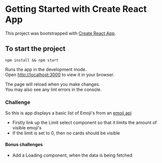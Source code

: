 # Getting Started with Create React App

This project was bootstrapped with [Create React App](https://github.com/facebook/create-react-app).

## To start the project
`npm install && npm start`

Runs the app in the development mode.\
Open [http://localhost:3000](http://localhost:3000) to view it in your browser.

The page will reload when you make changes.\
You may also see any lint errors in the console.

### Challenge
So this is app displays a basic list of Emoji's from an [emoji api](https://github.com/cheatsnake/emojihub)

- Firstly link up the Limit select component so that it limits the amount of visible emoji's
- If the limit is set to 0, then no cards should be visible

#### Bonus challenges

 - Add a Loading component, when the data is being fetched
